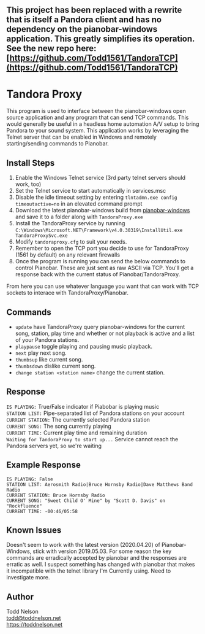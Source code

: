 ## This project has been replaced with a rewrite that is itself a Pandora client and has no dependency on the pianobar-windows application.  This greatly simplifies its operation.  See the new repo here: [https://github.com/Todd1561/TandoraTCP](https://github.com/Todd1561/TandoraTCP)

# Tandora Proxy
This program is used to interface between the pianobar-windows open source application and any program that can send TCP commands.  This would generally be useful in a headless home automation A/V setup to bring Pandora to your sound system.  This application works by leveraging the Telnet server that can be enabled in Windows and remotely starting/sending commands to Pianobar. 

## Install Steps
1. Enable the Windows Telnet service (3rd party telnet servers should work, too)
1. Set the Telnet service to start automatically in services.msc
1. Disable the idle timeout setting by entering `tlntadmn.exe config timeoutactive=no` in an elevated command prompt
1. Download the latest pianobar-windows build from [pianobar-windows](https://github.com/thedmd/pianobar-windows/releases) and save it to a folder along with `TandoraProxy.exe`
1. Install the TandoraProxy service by running `C:\Windows\Microsoft.NET\Framework\v4.0.30319\InstallUtil.exe TandoraProxySvc.exe`
1. Modify `tandoraproxy.cfg` to suit your needs.
1. Remember to open the TCP port you decide to use for TandoraProxy (1561 by default) on any relevant firewalls
1. Once the program is running you can send the below commands to control Pianobar.  These are just sent as raw ASCII via TCP.  You'll get a response back with the current status of Pianobar/TandoraProxy.

From here you can use whatever language you want that can work with TCP sockets to interace with TandoraProxy/Pianobar.
	
## Commands
* `update`  have TandoraProxy query pianobar-windows for the current song, station, play time and whether or not playback is active and a list of your Pandora stations.
* `playpause`  toggle playing and pausing music playback.
* `next`  play next song.
* `thumbsup`  like current song.
* `thumbsdown`  dislike current song.
* `change station <station name>`  change the current station.

## Response
`IS PLAYING:` True/False indicator if Piabobar is playing music  
`STATION LIST:` Pipe-separated list of Pandora stations on your account  
`CURRENT STATION:` The currently selected Pandora station  
`CURRENT SONG:` The song currently playing  
`CURRENT TIME:` Current play time and remaining duration  
`Waiting for TandoraProxy to start up...` Service cannot reach the Pandora servers yet, so we're waiting

## Example Response
`IS PLAYING: False`  
`STATION LIST: Aerosmith Radio|Bruce Hornsby Radio|Dave Matthews Band Radio`  
`CURRENT STATION: Bruce Hornsby Radio`  
`CURRENT SONG: "Sweet Child O' Mine" by "Scott D. Davis" on "Rockfluence"`  
`CURRENT TIME: -00:46/05:58`

## Known Issues
Doesn't seem to work with the latest version (2020.04.20) of Pianobar-Windows, stick with version 2019.05.03.  For some reason the key commands are erradically accepted by pianobar and the responses are erratic as well.  I suspect something has changed with pianobar that makes it incompatible with the telnet library I'm Currently using.  Need to investigate more.
	
## Author
Todd Nelson  
todd@toddnelson.net  
https://toddnelson.net
